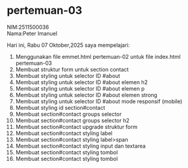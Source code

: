 # pertemuan-03
NIM:2511500036<br>
Nama:Peter Imanuel

Hari ini, Rabu 07 Oktober,2025 saya mempelajari:
<ol>
    <li>Menggunakan file emmet.html pertemuan-02 untuk file index.html pertemuan-03</li>
    <li>Membuat struktur form untuk section contact</li>
    <li>Membuat styling untuk selector ID #about</li>
    <li>Membuat styling untuk selector ID #about elemen h2</li>
    <li>Membuat styling untuk selector ID #about elemen p</li>
    <li>Membuat styling untuk selector ID #about elemen strong</li>
    <li>Membuat styling untuk selector ID #about mode responsif (mobile)</li>
    <li>Membuat styling id section#contact</li>
    <li>Membuat section#contact groups selector</li>
    <li>Membuat section#contact groups selector h2</li>
    <li>Membuat section#contact upgrade struktur form</li>
    <li>Membuat section#contact styling label</li>
    <li>Membuat section#contact styling label>span</li>
    <li>Membuat section#contact styling input dan textarea</li>
    <li>Membuat section#contact styling tombol</li>
    <li>Membuat section#contact styling tombol</li>
</ol>